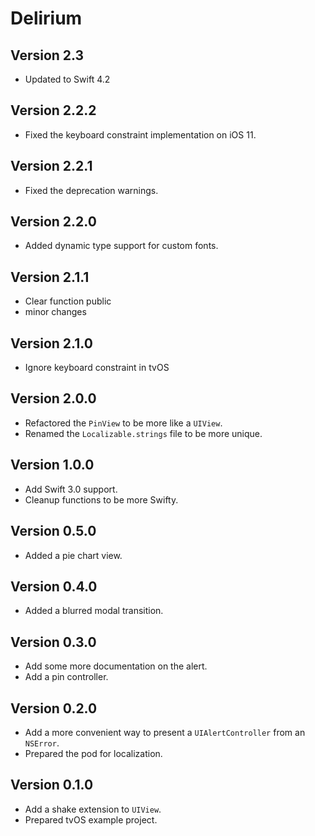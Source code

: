 # Delirium

## Version 2.3

- Updated to Swift 4.2

## Version 2.2.2

- Fixed the keyboard constraint implementation on iOS 11.

## Version 2.2.1

- Fixed the deprecation warnings.

## Version 2.2.0

- Added dynamic type support for custom fonts.

## Version 2.1.1
- Clear function public
- minor changes

## Version 2.1.0
- Ignore keyboard constraint in tvOS

## Version 2.0.0

- Refactored the `PinView` to be more like a `UIView`.
- Renamed the `Localizable.strings` file to be more unique.

## Version 1.0.0

- Add Swift 3.0 support.
- Cleanup functions to be more Swifty.

## Version 0.5.0

- Added a pie chart view.

## Version 0.4.0

- Added a blurred modal transition.

## Version 0.3.0

- Add some more documentation on the alert.
- Add a pin controller.

## Version 0.2.0

- Add a more convenient way to present a `UIAlertController` from an `NSError`.
- Prepared the pod for localization.

## Version 0.1.0

- Add a shake extension to `UIView`.
- Prepared tvOS example project.
